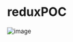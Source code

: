# reduxPOC

![image](https://user-images.githubusercontent.com/42887995/192951120-c0312721-526c-4409-9b45-0f1da510f49e.png)
